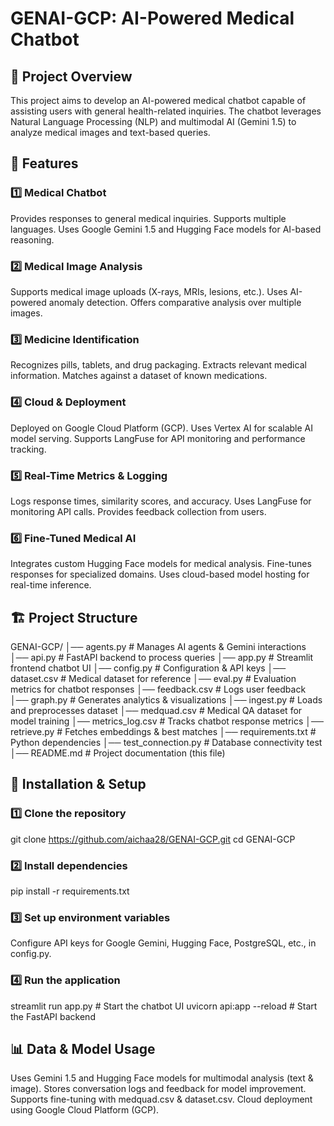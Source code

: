 # **GENAI-GCP: AI-Powered Medical Chatbot**
## 📌 Project Overview
This project aims to develop an AI-powered medical chatbot capable of assisting users with general health-related inquiries. The chatbot leverages Natural Language Processing (NLP) and multimodal AI (Gemini 1.5) to analyze medical images and text-based queries.

## 🚀 Features
### 1️⃣ Medical Chatbot
Provides responses to general medical inquiries.
Supports multiple languages.
Uses Google Gemini 1.5 and Hugging Face models for AI-based reasoning.
### 2️⃣ Medical Image Analysis
Supports medical image uploads (X-rays, MRIs, lesions, etc.).
Uses AI-powered anomaly detection.
Offers comparative analysis over multiple images.
### 3️⃣ Medicine Identification
Recognizes pills, tablets, and drug packaging.
Extracts relevant medical information.
Matches against a dataset of known medications.
### 4️⃣ Cloud & Deployment
Deployed on Google Cloud Platform (GCP).
Uses Vertex AI for scalable AI model serving.
Supports LangFuse for API monitoring and performance tracking.
### 5️⃣ Real-Time Metrics & Logging
Logs response times, similarity scores, and accuracy.
Uses LangFuse for monitoring API calls.
Provides feedback collection from users.
### 6️⃣ Fine-Tuned Medical AI
Integrates custom Hugging Face models for medical analysis.
Fine-tunes responses for specialized domains.
Uses cloud-based model hosting for real-time inference.
## 🏗 Project Structure
GENAI-GCP/
│── agents.py          # Manages AI agents & Gemini interactions
│── api.py             # FastAPI backend to process queries
│── app.py             # Streamlit frontend chatbot UI
│── config.py          # Configuration & API keys
│── dataset.csv        # Medical dataset for reference
│── eval.py            # Evaluation metrics for chatbot responses
│── feedback.csv       # Logs user feedback
│── graph.py           # Generates analytics & visualizations
│── ingest.py          # Loads and preprocesses dataset
│── medquad.csv        # Medical QA dataset for model training
│── metrics_log.csv    # Tracks chatbot response metrics
│── retrieve.py        # Fetches embeddings & best matches
│── requirements.txt   # Python dependencies
│── test_connection.py # Database connectivity test
│── README.md          # Project documentation (this file)
## 🔧 Installation & Setup
### 1️⃣ Clone the repository
git clone https://github.com/aichaa28/GENAI-GCP.git
cd GENAI-GCP
### 2️⃣ Install dependencies
pip install -r requirements.txt
### 3️⃣ Set up environment variables
Configure API keys for Google Gemini, Hugging Face, PostgreSQL, etc., in config.py.
### 4️⃣ Run the application
streamlit run app.py  # Start the chatbot UI
uvicorn api:app --reload  # Start the FastAPI backend
## 📊 Data & Model Usage
Uses Gemini 1.5 and Hugging Face models for multimodal analysis (text & image).
Stores conversation logs and feedback for model improvement.
Supports fine-tuning with medquad.csv & dataset.csv.
Cloud deployment using Google Cloud Platform (GCP).
